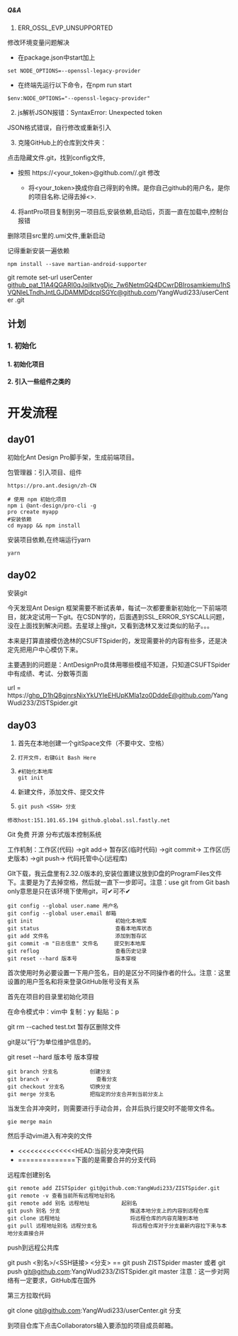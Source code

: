 ##### Q&A

1. ERR_OSSL_EVP_UNSUPPORTED

修改环境变量问题解决

- 在package.json中start加上

```
set NODE_OPTIONS=--openssl-legacy-provider
```

- 在终端先运行以下命令，在npm run start

```
$env:NODE_OPTIONS="--openssl-legacy-provider"
```

2. js解析JSON报错：SyntaxError: Unexpected token

JSON格式错误，自行修改或重新引入

3. 克隆GitHub上的仓库到文件夹：

点击隐藏文件.git，找到config文件,

- 按照 https://<your_token>@github.com/<USERNAME>/<REPO>.git 修改
  - 将<your_token>换成你自己得到的令牌。<USERNAME>是你自己github的用户名，<REPO>是你的项目名称.记得去掉<>.

4. 将antPro项目复制到另一项目后,安装依赖,启动后，页面一直在加载中,控制台报错

删除项目src里的.umi文件,重新启动

记得重新安装一遍依赖

```
npm install --save martian-android-supporter
```





git remote set-url userCenter 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@github.com/YangWudi233/userCenter .git

## 计划

### 1. 初始化

#### 	1. 初始化项目 

#### 	2. 引入一些组件之类的 



# 开发流程	

## day01

初始化Ant Design Pro脚手架，生成前端项目。

包管理器：引入项目、组件

 	https://pro.ant.design/zh-CN

```
# 使用 npm 初始化项目
npm i @ant-design/pro-cli -g
pro create myapp
#安装依赖
cd myapp && npm install
```

安装项目依赖,在终端运行yarn

```
yarn
```

## day02

安装git



今天发现Ant Design 框架需要不断试表单，每试一次都要重新初始化一下前端项目，就决定试用一下git。在CSDN学的，后面遇到SSL_ERROR_SYSCALL问题，没在上面找到解决问题。去星球上搜git，又看到逸林又发过类似的贴子。。。

本来是打算直接模仿逸林的CSUFTSpider的，发现需要补的内容有些多，还是决定先把用户中心模仿下来。

主要遇到的问题是：AntDesignPro具体用哪些模组不知道，只知道CSUFTSpider中有成绩、考试、分数等页面



 url = https://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@github.com/YangWudi233/ZISTSpider.git

## day03

1. 首先在本地创建一个gitSpace文件（不要中文、空格）

2. ```
   打开文件，右键Git Bash Here
   ```

3. ```
   #初始化本地库
   git init
   ```

4. 新建文件，添加文件、提交文件

5. ```
   git push <SSH> 分支
   ```

   









```text
修改host:151.101.65.194 github.global.ssl.fastly.net
```

Git 免费 开源 分布式版本控制系统

工作机制：工作区(代码)	→git add→	暂存区(临时代码)	→git commit→	工作区(历史版本) →git push→ 代码托管中心(远程库)

GIt下载，我云盘里有2.32.0版本的,安装位置建议放到D盘的ProgramFiles文件下。主要是为了去掉空格，然后就一直下一步即可。注意：use git  from Git bash only意思是只在该环境下使用git，可✔可不✔

```
git config --global user.name 用户名
git config --global user.email 邮箱
git init 						  初始化本地库
git status						  查看本地库状态
git add 文件名 					添加到暂存区
git commit -m "日志信息" 文件名	 提交到本地库
git reflog						  查看历史记录
git reset --hard 版本号	  		版本穿梭
```

首次使用时务必要设置一下用户签名，目的是区分不同操作者的什么。注意：这里设置的用户签名和将来登录GitHub账号没有关系

首先在项目的目录里初始化项目

在命令模式中：vim中 复制：yy 黏贴：p

git rm --cached test.txt 暂存区删除文件

git是以”行“为单位维护信息的。

git reset --hard 版本号	  		版本穿梭

```
git branch 分支名			创建分支
git branch -v				查看分支
git checkout 分支名		切换分支
git merge 分支名			把指定的分支合并到当前分支上
```

当发生合并冲突时，则需要进行手动合并，合并后执行提交时不能带文件名。

```
gie merge main
```

然后手动vim进入有冲突的文件

- <<<<<<<<<<<<<<HEAD:当前分支冲突代码
- ==============下面的是需要合并的分支代码

远程库创建别名

```
git remote add ZISTSpider git@github.com:YangWudi233/ZISTSpider.git
git remote -v 查看当前所有远程地址别名
git remote add 别名 远程地址			起别名
git push 别名 分支						推送本地分支上的内容到远程仓库
git clone 远程地址						将远程仓库的内容克隆到本地
git pull 远程地址别名 远程分支名			将远程仓库对于分支最新内容拉下来与本地分支直接合并
```

push到远程公共库

git push <别名>/<SSH链接> <分支> == git push ZISTSpider master 或者  git push git@github.com:YangWudi233/ZISTSpider.git master    注意：这一步对网络有一定要求，GitHub库在国外



第三方拉取代码

git clone git@github.com:YangWudi233/userCenter.git 分支

到项目仓库下点击Collaborators输入要添加的项目成员邮箱。
